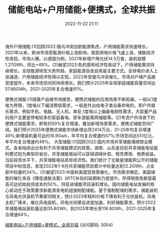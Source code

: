 ﻿---
title: 储能电站+户用储能+便携式，全球共振
date: 2022-11-22 21:11
tags:
- 储能行业
updated: 
---

海外户用储能:(1)回顾2022:俄乌冲突加剧能源焦虑，户用储能需求快速增长。2021年以来，欧洲市场受能源价格上涨影响，居民用电价格飞速上涨，储能经济性体现，市场火爆。以德国为例，2021年新增户用光伏14.5万套，装机规模1.27GWh，同比+49%。(2)展望2023:危机感和经济性驱动下，户用储能需求持续增长。全球能源转型大势所趋，家庭能源自发自用是主要方式。全球电价进入上涨通道，户用储能经济性得以实现。2022年受俄乌冲突催化，市场对户储产品接受度提升，未来市场空间将持续增长。我们预计2025年全球家庭储能容量空间达57.66GWh，2021-2025年复合增速91%。
<!-- more -->
便携式储能:(1)随着产品被市场接受，便携式储能的应用场景不断拓展。一般以1度电为界限，1度电以下偏消费级需求，一般是外出给电子类设备供电的，即户外娱乐需求，例如手机、电脑、无人机、单反;1度电以上偏备电刚性需求，大容量产品的用户主要是停电较多的家庭备电、房车游艇离网储能等。(2)考虑户外场景下的便携式储能需求，即有约50%复合增速，叠加新增场景需求，便携式储能空间广阔。我们预计2025年便携式储能市场新增出货2414万台，21-25年均复合增速49%;新增装机量可达约16.9Gwh，年平均复合增速约57%;市场空间达551亿元，年平均复合增速约49%。
大型储能:(1)回顾2022:国内市场共享储能理顺商业模式。各省陆续出台有利于共享储能模式的政策。湖南、山东是目前共享储能电站盈利模式较为典型的省份，共享储能电站可以获得调峰补偿、租赁费用、电费收益。当前投资水平下，共享储能电站具有经济性。我们统计了北极星储能网公开的储能项目中标信息，发现2022年1-9月共享储能项目累计中标量达到12.2GWh，占全部中标量的34%。(2)展望2023:中国和美国受政策催化，市场需求确定。美国储能的催化来自《降低通胀法案》对ITC补贴的延期和力度提升，所得税抵免额度最高可达初始投资成本的50%，将促进储能项目装机增长。国内储能电站发展的核心驱动在于政策要求新能源发电机组强制配储能。基于强制配储的需求，储能装机与风电光伏装机节奏密切相关，预计2023年硅料价格下降有利于光伏装机，风电主机厂降本，催化风电装机，风电光伏建设进度加速，利好储能需求。预计2022年储能电站装机量达到35.8GWh，到2025年增长至118.8GWh，2021-2025年复合增速64%。

[储能电站+户用储能+便携式，全球共振](https://url12.ctfile.com/f/3948612-730574154-5d65cb?p=3054)
(访问密码: 3054)
